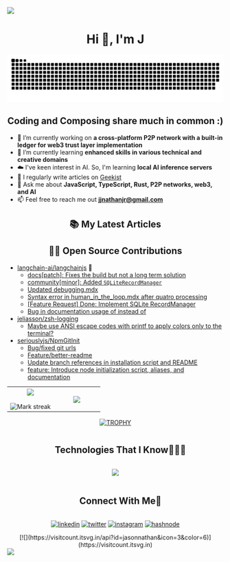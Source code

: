 <!--horizontal divider(gradiant)-->
<img src="https://user-images.githubusercontent.com/73097560/115834477-dbab4500-a447-11eb-908a-139a6edaec5c.gif">

<!--h1 without bottom border-->
<h1 align="center">Hi 👋, I'm J</h1>

<!--- snake -->
<div align="center">
  <img src="https://github.com/1999AZZAR/1999AZZAR/blob/readme/resources/img/grid-snake.svg" alt="snake" />
</div>

<!--h2 without bottom border-->
<h2 align="center">Coding and Composing share much in common :)</h2>

<!--Intro start-->
- 🔭 I’m currently working on **a cross-platform P2P network with a built-in ledger for web3 trust layer implementation**
- 🌱 I’m currently learning **enhanced skills in various technical and creative domains**
- ☁️ I've keen interest in  AI. So, I'm learning **local AI inference servers**
- 📝 I regularly write articles on [Geekist](https://www.geekist.co)
- 💬 Ask me about **JavaScript, TypeScript, Rust, P2P networks, web3, and AI**
- 📫 Feel free to reach me out **jjnathanjr@gmail.com**
<!--Intro end-->

<!-- My Latest Articles -->
<h2 align="center">📚 My Latest Articles</h2>
  
  <!-- ARTICLES:START -->
  <!-- ARTICLES:END -->

<!-- My Open Source Contributions -->
<h2 align="center">👨‍💻 Open Source Contributions</h2>

  <!-- CONTRIBUTIONS:START -->
- [langchain-ai/langchainjs](https://github.com/langchain-ai/langchainjs) 🌟
  - [docs[patch]: Fixes the build but not a long term solution](https://github.com/langchain-ai/langchainjs/pull/4361)
  - [community[minor]: Added `SQLiteRecordManager`](https://github.com/langchain-ai/langchainjs/pull/4321)
  - [Updated debugging.mdx](https://github.com/langchain-ai/langchainjs/pull/4319)
  - [Syntax error in human_in_the_loop.mdx after quatro processing](https://github.com/langchain-ai/langchainjs/issues/4360)
  - [[Feature Request] Done: Implement SQLite RecordManager](https://github.com/langchain-ai/langchainjs/issues/4320)
  - [Bug in documentation usage of<CodeOutputBlock> instead of <CodeBlock>](https://github.com/langchain-ai/langchainjs/issues/4318)
- [jeliasson/zsh-logging](https://github.com/jeliasson/zsh-logging)
  - [Maybe use ANSI escape codes with printf to apply colors only to the terminal?](https://github.com/jeliasson/zsh-logging/pull/1)
- [seriouslyjs/NpmGitInit](https://github.com/seriouslyjs/NpmGitInit)
  - [Bug/fixed git urls](https://github.com/seriouslyjs/NpmGitInit/pull/4)
  - [Feature/better-readme](https://github.com/seriouslyjs/NpmGitInit/pull/3)
  - [Update branch references in installation script and README](https://github.com/seriouslyjs/NpmGitInit/pull/2)
  - [feature: Introduce node initialization script, aliases, and documentation](https://github.com/seriouslyjs/NpmGitInit/pull/1)
<!-- CONTRIBUTIONS:END -->

<!--- stats & Trophy (start) -->
<p align="center">
  <table align="center">
    <tr border="none">
      <td width="50%" align="center">
        <img align="center" src="https://github-readme-stats.vercel.app/api?username=jasonnathan&theme=dark&show_icons=true&count_private=true" />
        <br></br>
        <img title="🔥 Get streak stats for your profile at git.io/streak-stats" alt="Mark streak" src="https://github-readme-streak-stats.herokuapp.com/?user=jasonnathan&theme=dark&hide_border=false" />
      </td>
      <td width="50%" align="center">
        <img align="center" src="https://github-readme-stats.anuraghazra1.vercel.app/api/top-langs/?username=jasonnathan&theme=dark&hide_border=false&no-bg=true&no-frame=true&langs_count=10"/>
      </td>
    </tr>
  </table>
</p>

<!--- trophy (start) -->
<div align="center">
  <a href="https://github.com/ryo-ma/github-profile-trophy" title="Go to Source">
    <img align="center" width="84%" src="https://github-profile-trophy.vercel.app/?username=jasonnathan&theme=radical&row=1&column=7&margin-h=15&margin-w=5&no-bg=true" alt="TROPHY" />
  </a>
</div>
<!--- trophy (end) -->

<!--h1 without bottom border-->
<div id="user-content-toc">
  <ul align="center">
    <summary><h2 style="display: inline-block">Technologies That I Know👨🏻‍💻</h2></summary>
  </ul>
</div>
<!--tech stack icons-->
<p align="center">
  <a href="https://skillicons.dev">
    <img src="https://skillicons.dev/icons?i=js,ts,rust,git,aws,php,perl,.net,css,discord,docker,postgres,prisma,dynamodb,express,figma,graphql, bun.sh,redis,github,html,linux,md,materialui,nginx,mongodb,mysql,nextjs,nodejs,postman,py,react,redux,ts,vscode&perline=14" />
  </a>
</p>

<!-- Connect with me -->
<!--h2 without bottom border-->
<div id="user-content-toc">
  <ul align="center">
    <summary><h2 style="display: inline-block">Connect With Me🤝</h2></summary>
  </ul>
</div>

<!--icons and links-->
<p align="center">
  <a href="https://www.linkedin.com/in/jasonnathan/" target="blank"><img align="center" src="https://user-images.githubusercontent.com/88904952/234979284-68c11d7f-1acc-4f0c-ac78-044e1037d7b0.png" alt="linkedin" height="50" width="50" /></a>
  <a href="https://x.com/jason_nathan" target="blank"><img align="center" src="https://user-images.githubusercontent.com/88904952/234980676-61bfb021-ecc8-48f7-88e6-34c1b06c4a58.png" alt="twitter" height="50" width="50" /></a> 
  <a href="https://www.instagram.com/nathanjason/" target="blank"><img align="center" src="https://user-images.githubusercontent.com/88904952/234981169-2dd1e58f-4b7e-468c-8213-034ba62156c3.png" alt="instagram" height="50" width="50" /></a>
  <a href="https://geekist.co" target="blank"><img align="center" src="https://user-images.githubusercontent.com/88904952/234982196-562aea17-5532-4550-8c08-1c7cb994a541.png" alt="hashnode" height="50" width="50" /></a>
</p>

<!--profile visit count-->
<div align="center">
  [![](https://visitcount.itsvg.in/api?id=jasonnathan&icon=3&color=6)](https://visitcount.itsvg.in)
</div>

<!--horizontal divider(gradiant)-->
<img src="https://user-images.githubusercontent.com/73097560/115834477-dbab4500-a447-11eb-908a-139a6edaec5c.gif">
